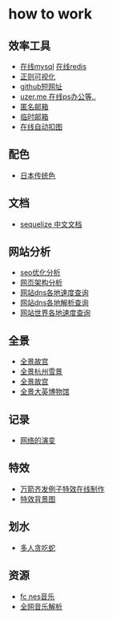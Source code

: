 # how to work

## 效率工具
* <a href="https://www.liaoxuefeng.com/wiki/001508284671805d39d23243d884b8b99f440bfae87b0f4000/001509167363938072fc3ae9c454397bbd791fd88b7d92d000
">在线mysql</a>
<a href="https://try.redis.io/">在线redis</a>
* <a href="https://jex.im/regulex/">正则可视化</a>
* <a href="https://git.io/">github短网址</a>
* <a href="https://uzer.me">uzer.me 在线ps办公等..</a>
* <a href="http://www.yopmail.com/zh/">匿名邮箱</a>
* <a href="http://24mail.chacuo.net/">临时邮箱</a>
* <a href="https://www.remove.bg/">在线自动扣图</a>



## 配色

* <a href="http://nipponcolors.com/">日本传统色</a>



## 文档

* <a href="https://demopark.github.io/sequelize-docs-Zh-CN/querying.html">sequelize 中文文档</a>

## 网站分析

* <a href="https://website.grader.com/results/google.com">seo优化分析</a>
* <a href="https://builtwith.com/">网页架构分析</a>
* <a href="https://www.dnsperf.com/dns-speed-benchmark">网站dns各地速度查询</a>
* <a href="https://dnsmap.io">网站dns各地解析查询</a>
* <a href="https://www.dotcom-tools.com">网站世界各地速度查询</a>


## 全景
* <a href="http://mob.visualbusiness.cn/gugong-mobile/index.html">全景故宫</a>
* <a href="https://ssl-offical.720static.com/product/static/b1e26csOwlw/790j57kOkv8.html?scene_id=12493256&from=timeline&isappinstalled=0">全景杭州雪景</a>
* <a href="http://mob.visualbusiness.cn/gugong-mobile/index.html">全景故宫</a>
* <a href="https://artsandculture.google.com/streetview/british-museum/AwEp68JO4NECkQ">全景大英博物馆</a>

## 记录
* <a href="http://www.evolutionoftheweb.com/">网络的演变</a>

## 特效
* <a href="https://wangyasai.github.io/Stars-Emmision/">万箭齐发例子特效在线制作</a>
* <a href="http://www.bg-painter.com/">特效背景图</a>

## 划水
* <a href="https://seeker.niuap.com/">多人贪吃蛇</a>

## 资源
* <a href="https://www.zophar.net/music">fc nes音乐</a>
* <a href="http://music.zhuolin.wang/">全网音乐解析</a>
